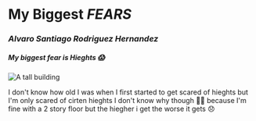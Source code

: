 # My **Biggest** *FEARS*

### ***Alvaro Santiago Rodriguez Hernandez***

##### My biggest fear is **Hieghts** 😱
![A tall building](https://www.brainfacts.org/-/media/Brainfacts2/Thinking-Sensing-and-Behaving/Emotions-Stress-and-Anxiety/Article-Images/fear-of-heights-image.jpg)

I don't know how old I was when I first started to get scared of hieghts but I'm only scared of cirten hieghts I don't know why though 🤷‍♂️ because I'm fine with a 2 story floor but the hiegher i get the worse it gets 😞
